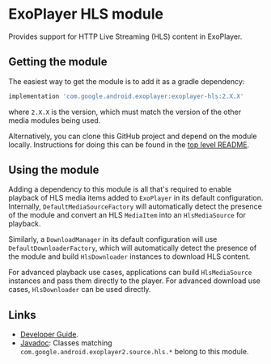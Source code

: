 # ExoPlayer HLS module

Provides support for HTTP Live Streaming (HLS) content in ExoPlayer.

## Getting the module

The easiest way to get the module is to add it as a gradle dependency:

```gradle
implementation 'com.google.android.exoplayer:exoplayer-hls:2.X.X'
```

where `2.X.X` is the version, which must match the version of the other media
modules being used.

Alternatively, you can clone this GitHub project and depend on the module
locally. Instructions for doing this can be found in the [top level README][].

[top level README]: https://github.com/google/ExoPlayer/blob/release-v2/README.md

## Using the module

Adding a dependency to this module is all that's required to enable playback of
HLS media items added to `ExoPlayer` in its default configuration. Internally,
`DefaultMediaSourceFactory` will automatically detect the presence of the module
and convert an HLS `MediaItem` into an `HlsMediaSource` for playback.

Similarly, a `DownloadManager` in its default configuration will use
`DefaultDownloaderFactory`, which will automatically detect the presence of
the module and build `HlsDownloader` instances to download HLS content.

For advanced playback use cases, applications can build `HlsMediaSource`
instances and pass them directly to the player. For advanced download use cases,
`HlsDownloader` can be used directly.

## Links

*   [Developer Guide][].
*   [Javadoc][]: Classes matching `com.google.android.exoplayer2.source.hls.*` belong to
    this module.

[Developer Guide]: https://exoplayer.dev/hls.html
[Javadoc]: https://exoplayer.dev/doc/reference/index.html
